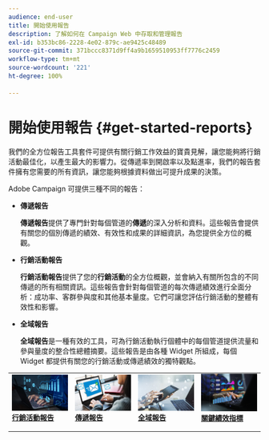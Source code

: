 ```yaml
---
audience: end-user
title: 開始使用報告
description: 了解如何在 Campaign Web 中存取和管理報告
exl-id: b353bc86-2228-4e02-879c-ae9425c48489
source-git-commit: 371bccc8371d9ff4a9b1659510953ff7776c2459
workflow-type: tm+mt
source-wordcount: '221'
ht-degree: 100%

---
```



# 開始使用報告 {#get-started-reports}

我們的全方位報告工具&#x200B;&#x200B;套件可提供有關行銷工作效益的寶貴見解，讓您能夠將行銷活動最佳化，以產生最大的影響力。從傳遞率到開啟率以及點進率，我們的報告套件擁有您需要的所有資訊，讓您能夠根據資料做出可提升成果的決策。

Adobe Campaign 可提供三種不同的報告：

* **傳遞報告**

  **傳遞報告**&#x200B;提供了專門針對每個管道的&#x200B;**傳遞**&#x200B;的深入分析和資料。這些報告會提供有關您的個別傳遞的績效、有效性和成果的詳細資訊，為您提供全方位的概觀。


* **行銷活動報告**

  **行銷活動報告**&#x200B;提供了您的&#x200B;**行銷活動**&#x200B;的全方位概觀，並會納入有關所包含的不同傳遞的所有相關資訊。這些報告會針對每個管道的每次傳遞績效進行全面分析：成功率、客群參與度和其他基本量度。它們可讓您評估行銷活動的整體有效性和影響。


* **全域報告**

  **全域報告**&#x200B;是一種有效的工具，可為行銷活動執行個體中的每個管道提供流量和參與量度的整合性總體摘要。這些報告是由各種 Widget 所組成，每個 Widget 都提供有關您的行銷活動或傳遞績效的獨特觀點。

<table style="table-layout:fixed"><tr style="border: 0;">
<td>
<a href="campaign-reports.md">
<img alt="驗證" src="assets/do-not-localize/campaign_report.jpeg">
</a>
<div>
<a href="campaign-reports.md"><strong>行銷活動報告</strong></a>
</div>
<p>
</td>
<td>
<a href="delivery-reports.md">
<img alt="銷售機會" src="assets/do-not-localize/email_report.jpeg">
</a>
<div><a href="delivery-reports.md"><strong>傳遞報告</strong>
</div>
<p>
</td>
<td>
<a href="global-reports.md">
<img alt="不常使用" src="assets/do-not-localize/push_report.jpeg">
</a>
<div>
<a href="global-reports.md"><strong>全域報告<strong></strong></a>
</div>
<p></td>
<td>
<a href="kpis.md">
<img alt="驗證" src="assets/do-not-localize/kpis.jpeg">
</a>
<div>
<a href="kpis.md"><strong>關鍵績效指標</strong></a>
</div>
<p>
</td>
</tr></table>
